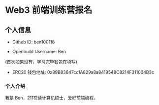 # Web3 前端训练营报名

## 个人信息

* Github ID: ben100118

* Openbuild Username: Ben

(首次如果没有，学习完毕钱包在填写)

* ERC20 钱包地址: 0x89B83647cc1A829a8a8419548C8214F311004B3c

### 个人介绍

我是 Ben，211在读计算机硕士，爱好前端编程。
